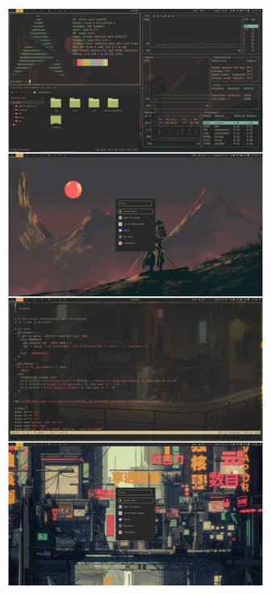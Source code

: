 ![screenshot-1](./.config/screenshot/screenshot-1.png)
![screenshot-2](./.config/screenshot/screenshot-2.png)
![screenshot-3](./.config/screenshot/screenshot-3.png)
![screenshot-4](./.config/screenshot/screenshot-4.png)

